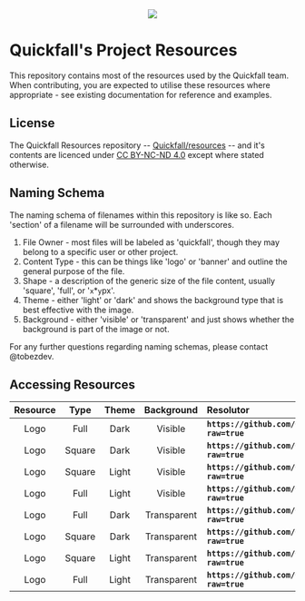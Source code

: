 <div align="center">
<img src="https://files.horizon.pics/c20a230d-ec2d-4d15-ba21-c6b851925381?a=1199&mime1=image&mime2=jpeg">
</div>

# Quickfall's Project Resources
This repository contains most of the resources used by the Quickfall team. When contributing, you are expected to utilise these resources where appropriate - see existing documentation for reference and examples.

## License
The Quickfall Resources repository -- [Quickfall/resources](https://github.com/Quickfall/resources) -- and it's contents are licenced under [CC BY-NC-ND 4.0](https://creativecommons.org/licenses/by-nc-nd/4.0) except where stated otherwise.

## Naming Schema
The naming schema of filenames within this repository is like so. Each 'section' of a filename will be surrounded with underscores.
1. File Owner - most files will be labeled as 'quickfall', though they may belong to a specific user or other project.
2. Content Type - this can be things like 'logo' or 'banner' and outline the general purpose of the file.
3. Shape - a description of the generic size of the file content, usually 'square', 'full', or '`x`*`y`px'.
4. Theme - either 'light' or 'dark' and shows the background type that is best effective with the image.
5. Background - either 'visible' or 'transparent' and just shows whether the background is part of the image or not.

For any further questions regarding naming schemas, please contact @tobezdev.

## Accessing Resources
| Resource |  Type  |  Theme |  Background |                                                  Resolutor                                                  |
|:--------:|:------:|:------:|:-----------:|:-----------------------------------------------------------------------------------------------------------|
| Logo     | Full   | Dark   | Visible     | **`https://github.com/Quickfall/resources/blob/main/quickfall_logo_full_dark_visible.png?raw=true`**        |
| Logo     | Square | Dark   | Visible     | **`https://github.com/Quickfall/resources/blob/main/quickfall_logo_square_dark_visible.png?raw=true`**      |
| Logo     | Square | Light  | Visible     | **`https://github.com/Quickfall/resources/blob/main/quickfall_logo_square_light_visible.png?raw=true`**     |
| Logo     | Full   | Light  | Visible     | **`https://github.com/Quickfall/resources/blob/main/quickfall_logo_full_light_visible.png?raw=true`**       |
| Logo     | Full   | Dark   | Transparent | **`https://github.com/Quickfall/resources/blob/main/quickfall_logo_full_dark_transparent.png?raw=true`**    |
| Logo     | Square | Dark   | Transparent | **`https://github.com/Quickfall/resources/blob/main/quickfall_logo_square_dark_transparent.png?raw=true`**  |
| Logo     | Square | Light  | Transparent | **`https://github.com/Quickfall/resources/blob/main/quickfall_logo_square_light_transparent.png?raw=true`** |
| Logo     | Full   | Light  | Transparent | **`https://github.com/Quickfall/resources/blob/main/quickfall_logo_full_light_transparent.png?raw=true`**   |
